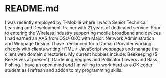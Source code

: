 # README.md
I was recently employed by T-Mobile where I was a Senior Technical Learning and Development Trainer with 21 years of dedicated service.  Prior to entering the Wireless Industry supporting mobile broadband and devices I had earned an AAS from OSU-OKC with Major: Network Administration and Webpage Design. I have freelanced for a Domain Provider working directly with clients writing HTML + JavaScript webpages and manage the client web domain directories.  My current hobbies include: Beekeeping (5 Bee Hives at present), Gardening Veggies and Pollinator flowers and Bass Fishing.  I have an open mind and I'm willing to work hard as a OK coder student as I refresh and addon to my programming skills. 

